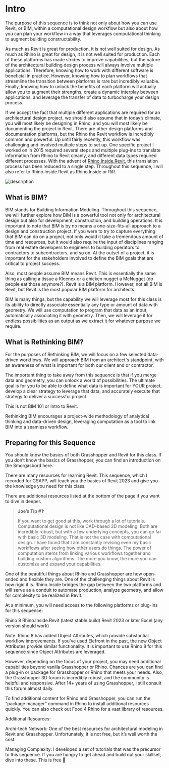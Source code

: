 # Intro

The purpose of this sequence is to think not only about how you can use Revit, or BIM, within a computational design workflow but also about how you can plan your workflow in a way that leverages computational thinking to augment building constructability. 

As much as Revit is great for production, it is not well suited for design. As much as Rhino is great for design, it is not well suited for production. Each of these platforms has made strides to improve capabilities, but the nature of the architectural building design process will always involve multiple applications. Therefore, knowing how to work with different software is beneficial in practice. However, knowing how to plan workflows that streamline the transition between platforms is rare but incredibly valuable. Finally, knowing how to unlock the benefits of each platform will actually allow you to augment their strengths, create a dynamic interplay between applications, and leverage the transfer of data to turbocharge your design process.

If we accept the fact that multiple different applications are required for an architectural design project, we should also assume that in today’s climate, you will most likely be designing in Rhino, and you will most likely be documenting the project in Revit. There are other design platforms and documentation platforms, but the Rhino the Revit workflow is incredibly common and powerful. Up until fairly recently, this workflow was challenging and involved multiple steps to set up. One specific project I worked on in 2015 required several steps and multiple plug-ins to translate information from Rhino to Revit cleanly, and different data types required different processes. With the advent of [Rhino.Inside.Revit](https://www.rhino3d.com/inside/revit/1.0/), this translation process has been reduced to a single step. Throughout this sequence, I will also refer to Rhino.Inside.Revit as Rhino.Inside or RiR.

![description](images/5-1_image17.gif)

## What is BIM?
BIM stands for Building Information Modeling. Throughout this sequence, we will further explore how BIM is a powerful tool not only for architectural design but also for development, construction, and building operations. It is important to note that BIM is by no means a one-size-fits-all approach to a design and construction project. If you were to try to capture everything that BIM can do on a project, not only would it take a tremendous amount of time and resources, but it would also require the input of disciplines ranging from real estate developers to engineers to building operators to contractors to subcontractors, and so on. At the outset of a project, it is important for the stakeholders involved to define the BIM goals that are critical to project success.

Also, most people assume BIM means Revit. This is essentially the same thing as calling a tissue a Kleenex or a chicken nugget a McNugget (do people eat those anymore?). Revit is  a BIM platform. However, not all BIM is Revit, but Revit is the most popular BIM platform for architects. 

BIM is many things, but the capability we will leverage most for this class is its ability to directly associate essentially any type or amount of data with geometry. We will use computation to program that data as an input, automatically associating it with geometry. Then, we will leverage it for endless possibilities as an output as we extract it for whatever purpose we require.


## What is Rethinking BIM?
For the purposes of Rethinking BIM, we will focus on a few selected data-driven workflows. We will approach BIM from an architect's standpoint, with an awareness of what is important for both our client and or contractor.

The important thing to take away from this sequence is that if you merge data and geometry, you can unlock a world of possibilities. The ultimate goal is for you to be able to define what data is important for YOUR project, develop a clear strategy to leverage that data, and accurately execute that strategy to deliver a successful project. 

This is not BIM 101 or Intro to Revit.

Rethinking BIM encourages a project-wide methodology of analytical thinking and data-driven design, leveraging computation as a tool to link BIM into a seamless workflow.

## Preparing for this Sequence
You should know the basics of both Grasshopper and Revit for this class. If you don’t know the basics of Grasshopper, you can find an introduction on the Smorgasbord here.

There are many resources for learning Revit. This sequence, which I recorded for GSAPP, will teach you the basics of Revit 2023 and give you the knowledge you need for this class.

There are additional resources listed at the bottom of the page if you want to dive in deeper.

>**Joe’s Tip #1:**
>
>If you want to get good at this, work through a lot of tutorials. Computational design is not like CAD-based 3D modeling. Both are incredibly robust, but with a few underlying concepts, you can go far with basic 3D modeling. That is not the case with computational design. I have found that I am constantly revising even my basic workflows after seeing how other users do things. The power of computation stems from linking various workflows together and building custom algorithms. The more you know, the more you can customize and expand your capabilities.


One of the beautiful things about Rhino and Grasshopper are how open-ended and flexible they are. One of the challenging things about Revit is how rigid it is. Rhino.Inside bridges the gap between the two platforms and will serve as a conduit to automate production, analyze geometry, and allow for complexity to be realized in Revit.

At a minimum, you will need access to the following platforms or plug-ins for this sequence:

Rhino 8
Rhino.Inside.Revit (latest stable build)
Revit 2023 or later
Excel (any version should work)

Note: Rhino 8 has added Object Attributes, which provide substantial workflow improvements. If you’ve used Elefront in the past, the new Object Attributes provide similar functionality. It is important to use Rhino 8 for this sequence since Object Attributes are leveraged. 

However, depending on the focus of your project, you may need additional capabilities beyond vanilla Grasshopper or Rhino. Chances are you can find a plug-in or package for Grasshopper or Rhino that meets your needs. Also, the Grasshopper 3D forum is incredibly robust, and the community is helpful and responsive. After 14+ years of using Grasshopper, I still consult this forum almost daily.  

To find additional content for Rhino and Grasshopper, you can run the “package manager” command in Rhino to install additional resources quickly. You can also check out Food 4 Rhino for a vast library of resources. 


Additional Resources:

Archi-tech Network: One of the best resources for architectural modeling in Revit and Grasshopper. Unfortunately, it is not free, but it’s well worth the cost. 

Managing Complexity: I developed a set of tutorials that was the precursor to this sequence. If you are hungry to get ahead and build out your skillset, dive into these. This is free 🙂

